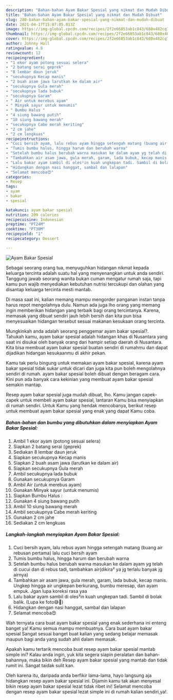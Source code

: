 ```yaml
---
description: "Bahan-bahan Ayam Bakar Spesial yang nikmat dan Mudah Dibuat"
title: "Bahan-bahan Ayam Bakar Spesial yang nikmat dan Mudah Dibuat"
slug: 280-bahan-bahan-ayam-bakar-spesial-yang-nikmat-dan-mudah-dibuat
date: 2021-04-17T15:07:05.013Z
image: https://img-global.cpcdn.com/recipes/2f2e66853ab1c843/680x482cq70/ayam-bakar-spesial-foto-resep-utama.jpg
thumbnail: https://img-global.cpcdn.com/recipes/2f2e66853ab1c843/680x482cq70/ayam-bakar-spesial-foto-resep-utama.jpg
cover: https://img-global.cpcdn.com/recipes/2f2e66853ab1c843/680x482cq70/ayam-bakar-spesial-foto-resep-utama.jpg
author: Johnny Hall
ratingvalue: 4.8
reviewcount: 12
recipeingredient:
- "1 ekor ayam potong sesuai selera"
- "2 batang serai geprek"
- "8 lembar daun jeruk"
- "secukupnya Kecap manis"
- "2 buah asam jawa larutkan ke dalam air"
- "secukupnya Gula merah"
- "secukupnya lada bubuk"
- "secukupnya Garam"
- " Air untuk merebus ayam"
- " Minyak sayur untuk menumis"
- " Bumbu Halus "
- "4 siung bawang putih"
- "10 siung bawang merah"
- "secukupnya Cabe merah keriting"
- "2 cm jahe"
- "2 cm lengkuas"
recipeinstructions:
- "Cuci bersih ayam, lalu rebus ayam hingga setengah matang (buang air rebusan pertama) lalu cuci bersih ayam"
- "Tumis bumbu halus, hingga harum dan berubah warna"
- "Setelah bumbu halus berubah warna masukan ke dalam ayam yg telah di cucui dan di rebus tadi, tambahkan air(dikira² ya jg terlalu banyak jg airnya)"
- "Tambahkan air asam jawa, gula merah, garam, lada bubuk, kecap manis. Ungkep hingga air ungkepan berkurang, bumbu meresap, dan ayam empuk. Jgan lupa koreksi rasa yaa"
- "Lalu bakar ayam sambil di oles²in kuah ungkepan tadi. Sambil di bolak balik. (Lupa ke foto😅🙏)"
- "Hidangkan dengan nasi hanggat, sambal dan lalapan"
- "Selamat mencoba😍"
categories:
- Resep
tags:
- ayam
- bakar
- spesial

katakunci: ayam bakar spesial 
nutrition: 209 calories
recipecuisine: Indonesian
preptime: "PT24M"
cooktime: "PT30M"
recipeyield: "1"
recipecategory: Dessert

---
```



![Ayam Bakar Spesial](https://img-global.cpcdn.com/recipes/2f2e66853ab1c843/680x482cq70/ayam-bakar-spesial-foto-resep-utama.jpg)

Sebagai seorang orang tua, menyuguhkan hidangan nikmat kepada keluarga tercinta adalah suatu hal yang menyenangkan untuk anda sendiri. Tanggung jawab seorang  wanita bukan cuman mengatur rumah saja, tapi kamu pun wajib menyediakan kebutuhan nutrisi tercukupi dan olahan yang disantap keluarga tercinta mesti mantab.

Di masa  saat ini, kalian memang mampu mengorder panganan instan tanpa harus repot mengolahnya dulu. Namun ada juga lho orang yang memang ingin memberikan hidangan yang terbaik bagi orang tercintanya. Karena, memasak yang dibuat sendiri jauh lebih bersih dan kita pun bisa menyesuaikan hidangan tersebut sesuai makanan kesukaan orang tercinta. 



Mungkinkah anda adalah seorang penggemar ayam bakar spesial?. Tahukah kamu, ayam bakar spesial adalah hidangan khas di Nusantara yang saat ini disukai oleh banyak orang dari hampir setiap daerah di Nusantara. Kita bisa membuat ayam bakar spesial buatan sendiri di rumahmu dan dapat dijadikan hidangan kesukaanmu di akhir pekan.

Kamu tak perlu bingung untuk memakan ayam bakar spesial, karena ayam bakar spesial tidak sukar untuk dicari dan juga kita pun boleh mengolahnya sendiri di rumah. ayam bakar spesial boleh dibuat dengan beragam cara. Kini pun ada banyak cara kekinian yang membuat ayam bakar spesial semakin mantap.

Resep ayam bakar spesial juga mudah dibuat, lho. Kamu jangan capek-capek untuk membeli ayam bakar spesial, lantaran Kamu bisa menyiapkan di rumah sendiri. Untuk Kamu yang hendak mencobanya, berikut resep untuk membuat ayam bakar spesial yang enak yang dapat Kamu coba.

<!--inarticleads1-->

##### Bahan-bahan dan bumbu yang dibutuhkan dalam menyiapkan Ayam Bakar Spesial:

1. Ambil 1 ekor ayam (potong sesuai selera)
1. Siapkan 2 batang serai (geprek)
1. Sediakan 8 lembar daun jeruk
1. Siapkan secukupnya Kecap manis
1. Siapkan 2 buah asam jawa (larutkan ke dalam air)
1. Siapkan secukupnya Gula merah
1. Ambil secukupnya lada bubuk
1. Gunakan secukupnya Garam
1. Ambil  Air (untuk merebus ayam)
1. Gunakan  Minyak sayur (untuk menumis)
1. Siapkan  Bumbu Halus :
1. Gunakan 4 siung bawang putih
1. Ambil 10 siung bawang merah
1. Ambil secukupnya Cabe merah keriting
1. Gunakan 2 cm jahe
1. Sediakan 2 cm lengkuas




<!--inarticleads2-->

##### Langkah-langkah menyiapkan Ayam Bakar Spesial:

1. Cuci bersih ayam, lalu rebus ayam hingga setengah matang (buang air rebusan pertama) lalu cuci bersih ayam
1. Tumis bumbu halus, hingga harum dan berubah warna
1. Setelah bumbu halus berubah warna masukan ke dalam ayam yg telah di cucui dan di rebus tadi, tambahkan air(dikira² ya jg terlalu banyak jg airnya)
1. Tambahkan air asam jawa, gula merah, garam, lada bubuk, kecap manis. Ungkep hingga air ungkepan berkurang, bumbu meresap, dan ayam empuk. Jgan lupa koreksi rasa yaa
1. Lalu bakar ayam sambil di oles²in kuah ungkepan tadi. Sambil di bolak balik. (Lupa ke foto😅🙏)
1. Hidangkan dengan nasi hanggat, sambal dan lalapan
1. Selamat mencoba😍




Wah ternyata cara buat ayam bakar spesial yang enak sederhana ini enteng banget ya! Kamu semua mampu membuatnya. Cara buat ayam bakar spesial Sangat sesuai banget buat kalian yang sedang belajar memasak maupun bagi anda yang sudah ahli dalam memasak.

Apakah kamu tertarik mencoba buat resep ayam bakar spesial mantab simple ini? Kalau anda ingin, yuk kita segera siapin peralatan dan bahan-bahannya, maka bikin deh Resep ayam bakar spesial yang mantab dan tidak rumit ini. Sangat taidak sulit kan. 

Oleh karena itu, daripada anda berfikir lama-lama, hayo langsung aja hidangkan resep ayam bakar spesial ini. Dijamin kamu tak akan menyesal bikin resep ayam bakar spesial lezat tidak ribet ini! Selamat mencoba dengan resep ayam bakar spesial lezat simple ini di rumah kalian sendiri,ya!.

